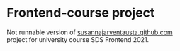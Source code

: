 # Frontend-course project

Not runnable version of [susannajarventausta.github.com](https://github.com/susannajarventausta/susannajarventausta.github.io)\
project for university course SDS Frontend 2021.
